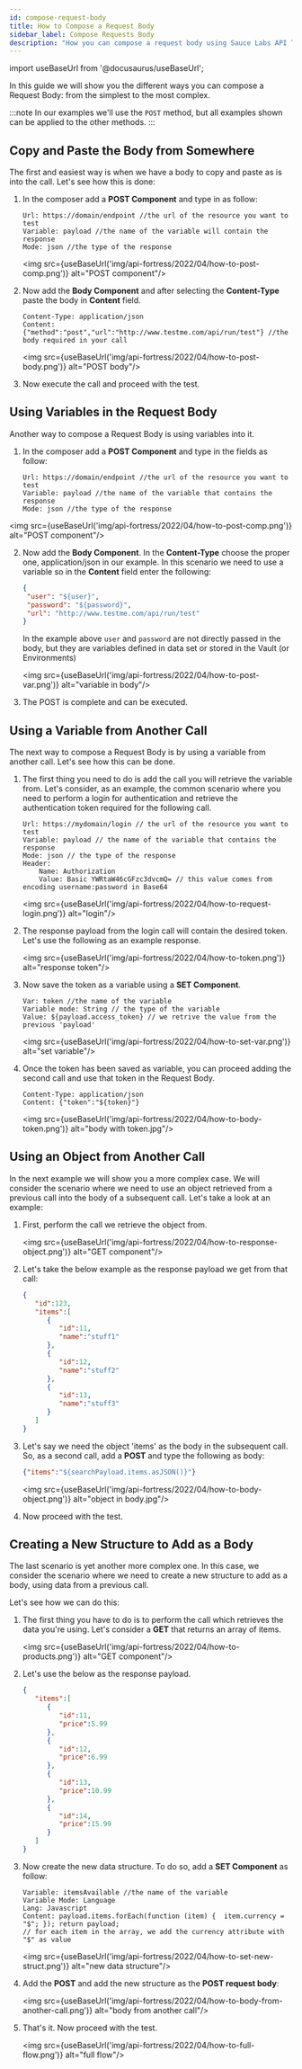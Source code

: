 ```yaml
---
id: compose-request-body
title: How to Compose a Request Body 
sidebar_label: Compose Requests Body
description: "How you can compose a request body using Sauce Labs API Testing"
---
```


import useBaseUrl from '@docusaurus/useBaseUrl';

In this guide we will show you the different ways you can compose a Request Body: from the simplest to the most complex.

:::note
In our examples we'll use the `POST` method, but all examples shown can be applied to the other methods. 
:::

## Copy and Paste the Body from Somewhere

The first and easiest way is when we have a body to copy and paste as is into the call. Let's see how this is done:

1. In the composer add a **POST Component** and type in as follow:

    ```text
    Url: https://domain/endpoint //the url of the resource you want to test
    Variable: payload //the name of the variable will contain the response
    Mode: json //the type of the response
    ```

    <img src={useBaseUrl('img/api-fortress/2022/04/how-to-post-comp.png')} alt="POST component"/>

2. Now add the **Body Component** and after selecting the **Content-Type** paste the body in **Content** field.

    ```text
    Content-Type: application/json
    Content: {"method":"post","url":"http://www.testme.com/api/run/test"} //the body required in your call
    ```

    <img src={useBaseUrl('img/api-fortress/2022/04/how-to-post-body.png')} alt="POST body"/>

3. Now execute the call and proceed with the test.


## Using Variables in the Request Body

Another way to compose a Request Body is using variables into it.  

1. In the composer add a **POST Component** and type in the fields as follow:

   ```text
   Url: https://domain/endpoint //the url of the resource you want to test
   Variable: payload //the name of the variable that contains the response
   Mode: json //the type of the response
   ```    

  <img src={useBaseUrl('img/api-fortress/2022/04/how-to-post-comp.png')} alt="POST component"/>

2. Now add the **Body Component**. In the **Content-Type** choose the proper one, application/json in our example. In this scenario we need to use a variable so in the **Content** field enter the following:

   ```json   
   {
    "user": "${user}",
    "password": "${password}",
    "url": "http://www.testme.com/api/run/test"
   }
   ```     

   In the example above `user` and `password` are not directly passed in the body, but they are variables defined in data set or stored in the Vault (or Environments)

   <img src={useBaseUrl('img/api-fortress/2022/04/how-to-post-var.png')} alt="variable in body"/>

3. The POST is complete and can be executed.


## Using a Variable from Another Call

The next way to compose a Request Body is by using a variable from another call. Let's see how this can be done.

1. The first thing you need to do is add the call you will retrieve the variable from. Let's consider, as an example, the common scenario where you need to perform a login for authentication and retrieve the authentication token required for the following call.

    ```text     
    Url: https://mydomain/login // the url of the resource you want to test
    Variable: payload // the name of the variable that contains the response
    Mode: json // the type of the response
    Header:
        Name: Authorization
        Value: Basic YWRtaW46cGFzc3dvcmQ= // this value comes from encoding username:password in Base64
    ```    

    <img src={useBaseUrl('img/api-fortress/2022/04/how-to-request-login.png')} alt="login"/>

2. The response payload from the login call will contain the desired token. Let's use the following as an example response.

    <img src={useBaseUrl('img/api-fortress/2022/04/how-to-token.png')} alt="response token"/>

3. Now save the token as a variable using a **SET Component**.

   ```text    
   Var: token //the name of the variable
   Variable mode: String // the type of the variable
   Value: ${payload.access_token} // we retrive the value from the previous 'payload'
   ```     

   <img src={useBaseUrl('img/api-fortress/2022/04/how-to-set-var.png')} alt="set variable"/>

4. Once the token has been saved as variable, you can proceed adding the second call and use that token in the Request Body.

   ```text    
   Content-Type: application/json
   Content: {"token":"${token}"}
   ```

   <img src={useBaseUrl('img/api-fortress/2022/04/how-to-body-token.png')} alt="body with token.jpg"/>

## Using an Object from Another Call

In the next example we will show you a more complex case. We will consider the scenario where we need to use an object retrieved from a previous call into the body of a subsequent call. Let's take a look at an example:

1. First, perform the call we retrieve the object from. 

    <img src={useBaseUrl('img/api-fortress/2022/04/how-to-response-object.png')} alt="GET component"/>

2. Let's take the below example as the response payload we get from that call:

   ```json
   {
      "id":123,
      "items":[
         {
            "id":11,
            "name":"stuff1"
         },
         {
            "id":12,
            "name":"stuff2"
         },
         {
            "id":13,
            "name":"stuff3"
         }
      ]
   }
   ```  

2. Let's say we need the object 'items' as the body in the subsequent call. So, as a second call, add a **POST** and type the following as body:

   ```json
   {"items":"${searchPayload.items.asJSON()}"}
   ```

   <img src={useBaseUrl('img/api-fortress/2022/04/how-to-body-object.png')} alt="object in body.jpg"/>

4. Now proceed with the test.

## Creating a New Structure to Add as a Body

The last scenario is yet another more complex one. In this case, we consider the scenario where we need to create a new structure to add as a body, using data from a previous call.

Let's see how we can do this:

1. The first thing you have to do is to perform the call which retrieves the data you're using. Let's consider a **GET** that returns an array of items.

   <img src={useBaseUrl('img/api-fortress/2022/04/how-to-products.png')} alt="GET component"/>

2. Let's use the below as the response payload.

   ```json
   {
      "items":[
         {
            "id":11,
            "price":5.99
         },
         {
            "id":12,
            "price":6.99
         },
         {
            "id":13,
            "price":10.99
         },
         {
            "id":14,
            "price":15.99
         }
      ]
   }
   ```  

3. Now create the new data structure. To do so, add a **SET Component** as follow:

   ```text    
   Variable: itemsAvailable //the name of the variable
   Variable Mode: Language
   Lang: Javascript
   Content: payload.items.forEach(function (item) {  item.currency = "$"; }); return payload;
   // for each item in the array, we add the currency attribute with "$" as value
   ```

   <img src={useBaseUrl('img/api-fortress/2022/04/how-to-set-new-struct.png')} alt="new data structure"/>

4. Add the **POST** and add the new structure as the **POST request body**:

   <img src={useBaseUrl('img/api-fortress/2022/04/how-to-body-from-another-call.png')} alt="body from another call"/>

5. That's it. Now proceed with the test.

   <img src={useBaseUrl('img/api-fortress/2022/04/how-to-full-flow.png')} alt="full flow"/>
